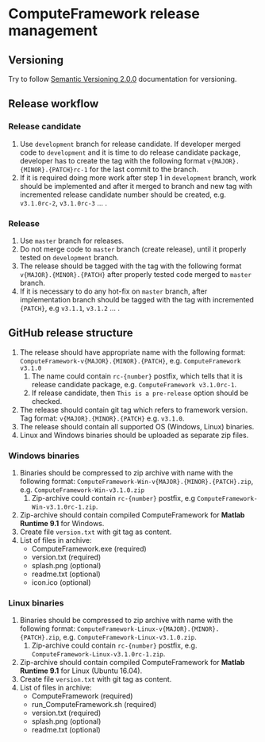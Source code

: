 # ComputeFramework release management

## Versioning
Try to follow [Semantic Versioning 2.0.0](http://semver.org/) documentation for versioning.

## Release workflow
### Release candidate
1. Use `development` branch for release candidate. If developer merged code to `development` and it is time to do release candidate package, developer has to create the tag with the following format `v{MAJOR}.{MINOR}.{PATCH}rc-1` for the last commit to the branch. 
1. If it is required doing more work after step 1 in `development` branch, work should be implemented and after it merged to branch and new tag with incremented release candidate number should be created, e.g. `v3.1.0rc-2`, `v3.1.0rc-3` ... .

### Release
1. Use `master` branch for releases. 
1. Do not merge code to `master` branch (create release), until it properly tested on `development` branch.
1. The release should be tagged with the tag with the following format `v{MAJOR}.{MINOR}.{PATCH}` after properly tested code merged to `master` branch.
1. If it is necessary to do any hot-fix on `master` branch, after implementation branch should be tagged with the tag with incremented `{PATCH}`, e.g `v3.1.1`, `v3.1.2` ... .

## GitHub release structure 
1. The release should have appropriate name with the following format: `ComputeFramework-v{MAJOR}.{MINOR}.{PATCH}`, e.g. `ComputeFramework v3.1.0`
   1. The name could contain `rc-{number}` postfix, which tells that it is release candidate package, e.g. `ComputeFramework v3.1.0rc-1`.
   1. If release candidate, then `This is a pre-release` option should be checked.
1. The release should contain git tag which refers to framework version. Tag format: `v{MAJOR}.{MINOR}.{PATCH}` e.g. `v3.1.0`.
1. The release should contain all supported OS (Windows, Linux) binaries.
1. Linux and Windows binaries should be uploaded as separate zip files.

### Windows binaries
1. Binaries should be compressed to zip archive with name with the following format: `ComputeFramework-Win-v{MAJOR}.{MINOR}.{PATCH}.zip`, e.g. `ComputeFramework-Win-v3.1.0.zip`
   1. Zip-archive could contain `rc-{number}` postfix, e.g `ComputeFramework-Win-v3.1.0rc-1.zip`.
1. Zip-archive should contain compiled ComputeFramework for **Matlab Runtime 9.1** for Windows.
1. Create file `version.txt` with git tag as content. 
1. List of files in archive:
   * ComputeFramework.exe (required)
   * version.txt (required)
   * splash.png (optional)
   * readme.txt (optional)
   * icon.ico (optional)

### Linux binaries
1. Binaries should be compressed to zip archive with name with the following format: `ComputeFramework-Linux-v{MAJOR}.{MINOR}.{PATCH}.zip`, e.g. `ComputeFramework-Linux-v3.1.0.zip`.
    1. Zip-archive could contain `rc-{number}` postfix, e.g. `ComputeFramework-Linux-v3.1.0rc-1.zip`.
1. Zip-archive should contain compiled ComputeFramework for **Matlab Runtime 9.1** for Linux (Ubuntu 16.04).
1. Create file `version.txt` with git tag as content. 
1. List of files in archive:
   * ComputeFramework (required)
   * run_ComputeFramework.sh (required)
   * version.txt (required)
   * splash.png (optional)
   * readme.txt (optional)
